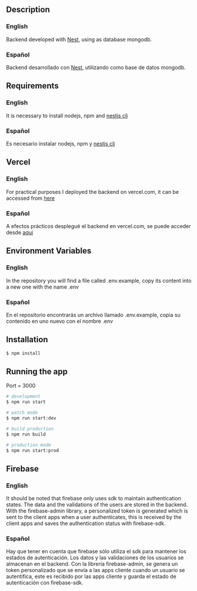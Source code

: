 ## Description

### English
Backend developed with [Nest](https://github.com/nestjs/nest), using as database mongodb.

### Español
Backend desarrollado con [Nest](https://github.com/nestjs/nest), utilizando como base de datos mongodb.

## Requirements

### English
It is necessary to install nodejs, npm and [nestjs cli](https://docs.nestjs.com/)

### Español
Es necesario instalar nodejs, npm y [nestjs cli](https://docs.nestjs.com/)

## Vercel

### English
For practical purposes I deployed the backend on vercel.com, it can be accessed from [here](https://thrbank-backend.vercel.app/api)

### Español
A efectos prácticos desplegué el backend en vercel.com, se puede acceder desde [aquí](https://thrbank-backend.vercel.app/api)

## Environment Variables

### English
In the repository you will find a file called .env.example, copy its content into a new one with the name .env

### Español
En el repositorio encontrarás un archivo llamado .env.example, copia su contenido en uno nuevo con el nombre .env

## Installation

```bash
$ npm install
```

## Running the app

Port = 3000

```bash
# development
$ npm run start

# watch mode
$ npm run start:dev

# build production
$ npm run build

# production mode
$ npm run start:prod
```

## Firebase

### English
It should be noted that firebase only uses sdk to maintain authentication states. The data and the validations of the users are stored in the backend. With the firebase-admin library, a personalized token is generated which is sent to the client apps when a user authenticates, this is received by the client apps and saves the authentication status with firebase-sdk.

### Español
Hay que tener en cuenta que firebase sólo utiliza el sdk para mantener los estados de autenticación. Los datos y las validaciones de los usuarios se almacenan en el backend. Con la librería firebase-admin, se genera un token personalizado que se envía a las apps cliente cuando un usuario se autentifica, este es recibido por las apps cliente y guarda el estado de autenticación con firebase-sdk.